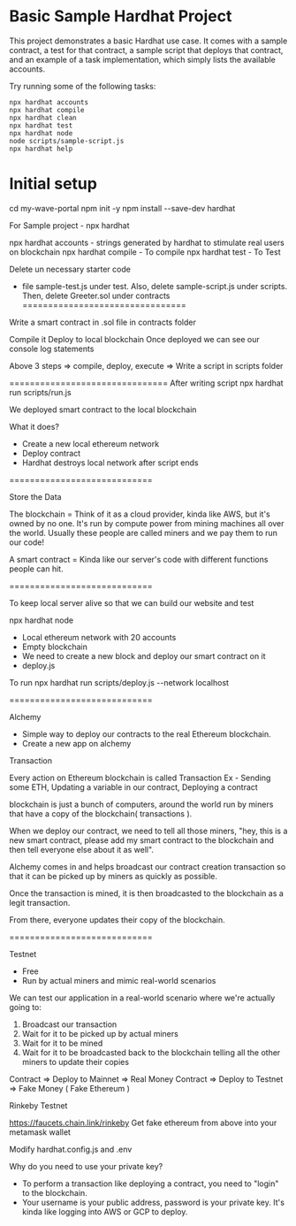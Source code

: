 # Basic Sample Hardhat Project

This project demonstrates a basic Hardhat use case. It comes with a sample contract, a test for that contract, a sample script that deploys that contract, and an example of a task implementation, which simply lists the available accounts.

Try running some of the following tasks:

```shell
npx hardhat accounts
npx hardhat compile
npx hardhat clean
npx hardhat test
npx hardhat node
node scripts/sample-script.js
npx hardhat help
```

Initial setup 
=============================
cd my-wave-portal
npm init -y
npm install --save-dev hardhat

For Sample project - npx hardhat 


npx hardhat accounts - strings generated by hardhat to stimulate real users on blockchain
npx hardhat compile - To compile
npx hardhat test - To Test

Delete un necessary starter code 
- file sample-test.js under test.  Also, delete sample-script.js under scripts. Then, delete Greeter.sol under contracts
================================ 

Write a smart contract in .sol file in contracts folder 

Compile it 
Deploy to local blockchain
Once deployed we can see our console log statements 

Above 3 steps => compile, deploy, execute => Write a script in scripts folder 

===============================
After writing script
npx hardhat run scripts/run.js

We deployed smart contract to the local blockchain

What it does?
- Create a new local ethereum network 
- Deploy contract
- Hardhat destroys local network after script ends 

============================

Store the Data

The blockchain = Think of it as a cloud provider, kinda like AWS, but it's owned by no one. It's run by compute power from mining machines all over the world. Usually these people are called miners and we pay them to run our code!

A smart contract = Kinda like our server's code with different functions people can hit.

============================

To keep local server alive so that we can build our website and test

npx hardhat node

- Local ethereum network with 20 accounts 
- Empty blockchain
- We need to create a new block and deploy our smart contract on it 
- deploy.js 

To run 
npx hardhat run scripts/deploy.js --network localhost 

============================

Alchemy

- Simple way to deploy our contracts to the real Ethereum blockchain.
- Create a new app on alchemy 

Transaction

Every action on Ethereum blockchain is called Transaction
    Ex - Sending some ETH, Updating a variable in our contract, Deploying a contract

blockchain is just a bunch of computers, around the world run by miners that have a copy of the blockchain( transactions ).

When we deploy our contract, we need to tell all those miners, "hey, this is a new smart contract, please add my smart contract to the blockchain and then tell everyone else about it as well".

Alchemy comes in and helps broadcast our contract creation transaction so that it can be picked up by miners as quickly as possible. 

Once the transaction is mined, it is then broadcasted to the blockchain as a legit transaction. 

From there, everyone updates their copy of the blockchain.

============================

Testnet 

- Free
- Run by actual miners and mimic real-world scenarios

We can test our application in a real-world scenario where we're actually going to:

1. Broadcast our transaction
2. Wait for it to be picked up by actual miners
3. Wait for it to be mined
4. Wait for it to be broadcasted back to the blockchain telling all the other miners to update their copies

Contract => Deploy to Mainnet => Real Money
Contract => Deploy to Testnet => Fake Money ( Fake Ethereum )

Rinkeby Testnet

https://faucets.chain.link/rinkeby
Get fake ethereum from above  into your metamask wallet

Modify hardhat.config.js and .env 

Why do you need to use your private key? 
- To perform a transaction like deploying a contract, you need to "login" to the blockchain. 
- Your username is your public address,  password is your private key. It's kinda like logging into AWS or GCP to deploy.
